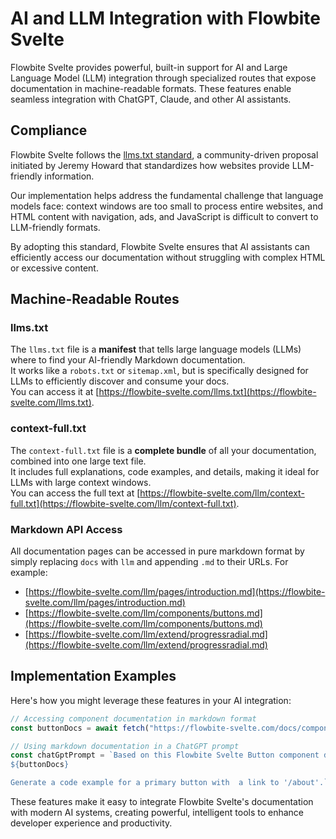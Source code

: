 # AI and LLM Integration with Flowbite Svelte


Flowbite Svelte provides powerful, built-in support for AI and Large Language Model (LLM) integration through specialized routes that expose documentation in machine-readable formats. These features enable seamless integration with ChatGPT, Claude, and other AI assistants.

## Compliance

Flowbite Svelte follows the [llms.txt standard](https://llmstxt.org/), a community-driven proposal initiated by Jeremy Howard that standardizes how websites provide LLM-friendly information.

Our implementation helps address the fundamental challenge that language models face: context windows are too small to process entire websites, and HTML content with navigation, ads, and JavaScript is difficult to convert to LLM-friendly formats.

By adopting this standard, Flowbite Svelte ensures that AI assistants can efficiently access our documentation without struggling with complex HTML or excessive content.

## Machine-Readable Routes

### llms.txt

The `llms.txt` file is a **manifest** that tells large language models (LLMs) where to find your AI-friendly Markdown documentation.  
It works like a `robots.txt` or `sitemap.xml`, but is specifically designed for LLMs to efficiently discover and consume your docs.  
You can access it at [https://flowbite-svelte.com/llms.txt](https://flowbite-svelte.com/llms.txt).

### context-full.txt

The `context-full.txt` file is a **complete bundle** of all your documentation, combined into one large text file.  
It includes full explanations, code examples, and details, making it ideal for LLMs with large context windows.  
You can access the full text at [https://flowbite-svelte.com/llm/context-full.txt](https://flowbite-svelte.com/llm/context-full.txt).

### Markdown API Access

All documentation pages can be accessed in pure markdown format by simply replacing `docs` with `llm` and appending `.md` to their URLs. For example:

- [https://flowbite-svelte.com/llm/pages/introduction.md](https://flowbite-svelte.com/llm/pages/introduction.md)
- [https://flowbite-svelte.com/llm/components/buttons.md](https://flowbite-svelte.com/llm/components/buttons.md)
- [https://flowbite-svelte.com/llm/extend/progressradial.md](https://flowbite-svelte.com/llm/extend/progressradial.md)

## Implementation Examples

Here's how you might leverage these features in your AI integration:

```ts
// Accessing component documentation in markdown format
const buttonDocs = await fetch("https://flowbite-svelte.com/docs/components/buttons.md").then((res) => res.text());

// Using markdown documentation in a ChatGPT prompt
const chatGptPrompt = `Based on this Flowbite Svelte Button component documentation:
${buttonDocs}

Generate a code example for a primary button with  a link to '/about'.`;
```

These features make it easy to integrate Flowbite Svelte's documentation with modern AI systems, creating powerful, intelligent tools to enhance developer experience and productivity.
